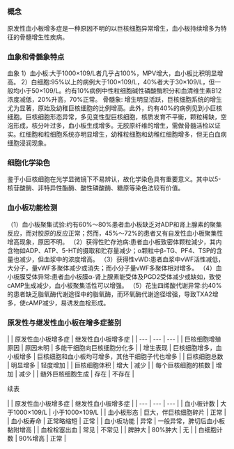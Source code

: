 ## 


### 概念
原发性血小板增多症是一种原因不明的以巨核细胞异常增生，血小板持续增多为特征的骨髓增生性疾病。

### 血象和骨髄象特点
血象
1）血小板:大于1000×109/L者几乎占100%，MPV增大，血小板比积明显增高。
2）白细胞:95%以上的病例大于100×109/L，40%者大于30×109/L，但一般均小于50×109/L。约有10%病例中性粒细胞碱性磷酸酶积分和血清维生素B12浓度减低，20%升高，70%正常。
骨髓象:
增生明显活跃，巨核细胞系统的增生尤为显著，原始及幼稚巨核细胞的比例增高。此外，约有40%的病例见到小巨核细胞。巨核细胞形态异常，多见变性型巨核细胞，核质发育不平衡，颗粒稀缺，空泡形成，核分叶过多，血小板生成增多。无胶原纤维的增生，需做骨髓活检以证实。红细胞和粒细胞系统亦明显增生，幼稚粒细胞和幼稚红细胞增多，但无白血病细胞浸润现象。

### 细胞化学染色
鉴于小巨核细胞在光学显微镜下不易辨认，故化学染色具有重要意义。其中以5-核苷酸酶、非特异性酯酶、酸性磷酸酶、糖原等染色法较有价值。

### 血小板功能检测
（1）血小板聚集试验:约有60%～80%患者血小板缺乏对ADP和肾上腺素的聚集反应，而对胶原的反应正常；然而，45%～72%的患者又有自发性血小板聚集性增高现象，原因不明。
（2）获得性贮存池病:患者血小板致密体颗粒減少，其内含物如ADP、ATP、5-HT的摄取和贮存量减少；α颗粒中β-TG、PF4、TSP的含量也减少，但血浆中的浓度增高。
（3）获得性vWD:患者血浆中vWF活性减低，大分子，量vWF多聚体减少或消失；而小分子量vWF多聚体相对增多。
（4）血小板膜受体异常:患者血小板膜α-肾上腺素能受体及PGD2受体减少或缺如，致使cAMP生成减少，血小板聚集活性可以增强。
（5）花生四烯酸代谢异常:约40%的患者缺乏脂氧酶代谢途径中的脂氧酶，而环氧酶代谢途径增强，导致TXA2增多，使cAMP减少，易诱发血栓形成。

### 原发性与继发性血小板在增多症鉴别 
| 
 | 原发性血小板增多症 | 继发性血小板增多症 |
| --- | --- | --- |
| 巨核细胞增殖原因 | 原因未明 | 多能干细胞向巨核细胞分化多 |
| 增生表现 | 巨核细胞增多，血小板增多 | 巨核细胞和血小板均可增多，其他干细胞子代也增多 |
| 巨核细胞总数 | 明显增多 | 轻度增加 |
| 巨核细胞体积 | 增大 | 减少 |
| 每个巨核细胞的核数 | 增加 | 减少 |
| 髄外巨核细胞生成 | 存在 | 不存在 |

续表 

| 
 | 原发性血小板增多症 | 继发性血小板增多症 |
| --- | --- | --- |
| 血小板计数 | 大于1000×109/L | 小于1000×109/L |
| 血小板形态 | 巨大，伴巨核细胞碎片 | 正常 |
| 血小板寿命 | 正常略缩短 | 正常 |
| 血小板功能 | 异常 | 一般异常，脾切后血小板黏附增高 |
| 血栓栓塞出血 | 常见 | 不常见 |
| 脾肿大 | 80%肿大 | 无 |
| 白细胞计数 | 90%增高 | 正常 |

